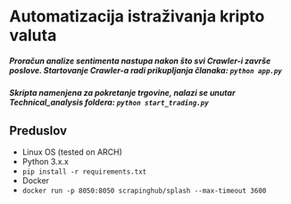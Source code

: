 # Automatizacija istraživanja kripto valuta

##### Proračun analize sentimenta nastupa nakon što svi Crawler-i završe poslove. Startovanje Crawler-a radi prikupljanja članaka: `python app.py`
  

##### Skripta namenjena za pokretanje trgovine, nalazi se unutar Technical_analysis foldera: `python start_trading.py`

## Preduslov

- Linux OS (tested on ARCH)
- Python 3.x.x
- `pip install -r requirements.txt`
- Docker
- `docker run -p 8050:8050 scrapinghub/splash --max-timeout 3600`

